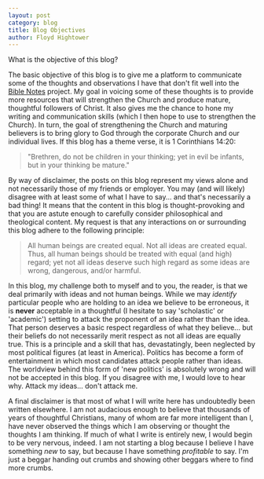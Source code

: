 ```yaml
---
layout: post
category: blog
title: Blog Objectives
author: Floyd Hightower
---
```


What is the objective of this blog?

The basic objective of this blog is to give me a platform to communicate some of the thoughts and observations I have that don't fit well into the [Bible Notes](https://fhightower.gitbooks.io/bible-notes/content/) project. My goal in voicing some of these thoughts is to provide more resources that will strengthen the Church and produce mature, thoughtful followers of Christ. It also gives me the chance to hone my writing and communication skills (which I then hope to use to strengthen the Church). In turn, the goal of strengthening the Church and maturing believers is to bring glory to God through the corporate Church and our individual lives. If this blog has a theme verse, it is 1 Corinthians 14:20:

> "Brethren, do not be children in your thinking; yet in evil be infants, but in your thinking be mature."

By way of disclaimer, the posts on this blog represent my views alone and not necessarily those of my friends or employer. You may (and will likely) disagree with at least some of what I have to say... and that's necessarily a bad thing! It means that the content in this blog is thought-provoking and that you are astute enough to carefully consider philosophical and theological content. My request is that any interactions on or surrounding this blog adhere to the following principle:

> All human beings are created equal. Not all ideas are created equal. Thus, all human beings should be treated with equal (and high) regard; yet not all ideas deserve such high regard as some ideas are wrong, dangerous, and/or harmful.

In this blog, my challenge both to myself and to you, the reader, is that we deal primarily with ideas and not human beings. While we may *identify* particular people who are holding to an idea we believe to be erroneous, it is **never** acceptable in a thoughtful (I hesitate to say 'scholastic' or 'academic') setting to attack the proponent of an idea rather than the idea. That person deserves a basic respect regardless of what they believe... but their beliefs do not necessarily merit respect as not all ideas are equally true. This is a principle and a skill that has, devastatingly, been neglected by most political figures (at least in America). Politics has become a form of entertainment in which most candidates attack people rather than ideas. The worldview behind this form of 'new politics' is absolutely wrong and will not be accepted in this blog. If you disagree with me, I would love to hear why. Attack my ideas... don't attack me.

A final disclaimer is that most of what I will write here has undoubtedly been written elsewhere. I am not audacious enough to believe that thousands of years of thoughtful Christians, many of whom are far more intelligent than I, have never observed the things which I am observing or thought the thoughts I am thinking. If much of what I write is entirely new, I would begin to be very nervous, indeed. I am not starting a blog because I believe I have something *new* to say, but because I have something *profitable* to say. I'm just a beggar handing out crumbs and showing other beggars where to find more crumbs.

